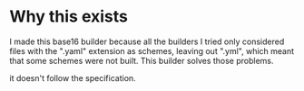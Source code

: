 # Why this exists
I made this base16 builder because all the builders I tried only considered files with the ".yaml" extension as schemes, leaving out ".yml", which meant that some schemes were not built. This builder solves those problems.

it doesn't follow the specification.
